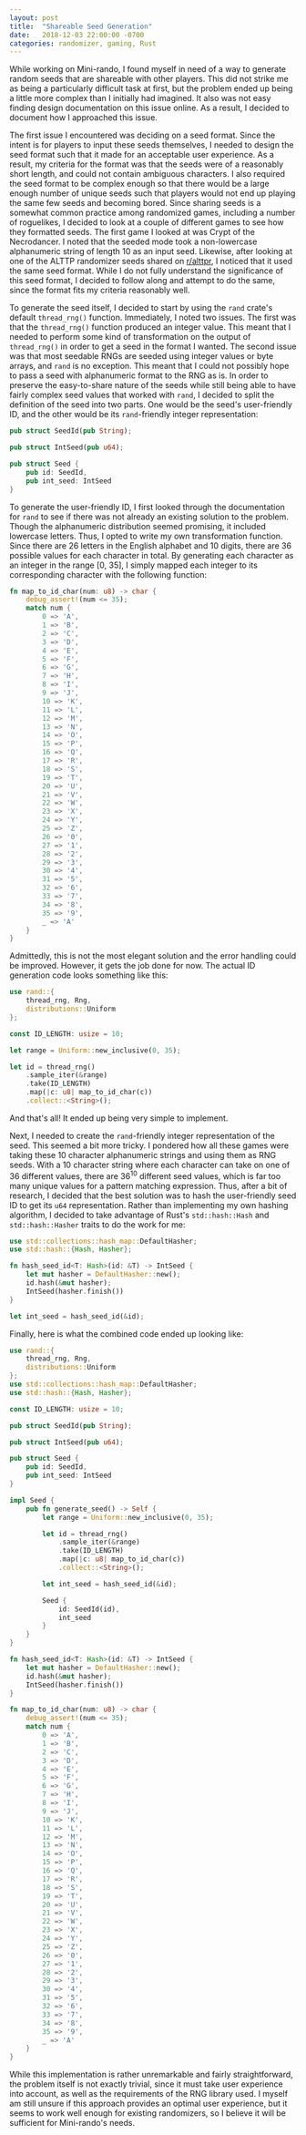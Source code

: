 ```yaml
---
layout: post
title:  "Shareable Seed Generation"
date:   2018-12-03 22:00:00 -0700
categories: randomizer, gaming, Rust
---
```


While working on Mini-rando, I found myself in need of a way to generate random seeds that are shareable with other players. This did not strike me as being a particularly difficult task at first, but the problem ended up being a little more complex than I initially had imagined. It also was not easy finding design documentation on this issue online. As a result, I decided to document how I approached this issue.

The first issue I encountered was deciding on a seed format. Since the intent is for players to input these seeds themselves, I needed to design the seed format such that it made for an acceptable user experience. As a result, my criteria for the format was that the seeds were of a reasonably short length, and could not contain ambiguous characters. I also required the seed format to be complex enough so that there would be a large enough number of unique seeds such that players would not end up playing the same few seeds and becoming bored. Since sharing seeds is a somewhat common practice among randomized games, including a number of roguelikes, I decided to look at a couple of different games to see how they formatted seeds. The first game I looked at was Crypt of the Necrodancer. I noted that the seeded mode took a non-lowercase alphanumeric string of length 10 as an input seed. Likewise, after looking at one of the ALTTP randomizer seeds shared on [r/alttpr](https://www.reddit.com/r/alttpr), I noticed that it used the same seed format. While I do not fully understand the significance of this seed format, I decided to follow along and attempt to do the same, since the format fits my criteria reasonably well.

To generate the seed itself, I decided to start by using the `rand` crate's default `thread_rng()` function. Immediately, I noted two issues. The first was that the `thread_rng()` function produced an integer value. This meant that I needed to perform some kind of transformation on the output of `thread_rng()` in order to get a seed in the format I wanted. The second issue was that most seedable RNGs are seeded using integer values or byte arrays, and `rand` is no exception. This meant that I could not possibly hope to pass a seed with alphanumeric format to the RNG as is. In order to preserve the easy-to-share nature of the seeds while still being able to have fairly complex seed values that worked with `rand`, I decided to split the definition of the seed into two parts. One would be the seed's user-friendly ID, and the other would be its `rand`-friendly integer representation:

```rust
pub struct SeedId(pub String);

pub struct IntSeed(pub u64);

pub struct Seed {
    pub id: SeedId,
    pub int_seed: IntSeed
}
```

To generate the user-friendly ID, I first looked through the documentation for `rand` to see if there was not already an existing solution to the problem. Though the alphanumeric distribution seemed promising, it included lowercase letters. Thus, I opted to write my own transformation function. Since there are 26 letters in the English alphabet and 10 digits, there are 36 possible values for each character in total. By generating each character as an integer in the range [0, 35], I simply mapped each integer to its corresponding character with the following function:

```rust
fn map_to_id_char(num: u8) -> char {
    debug_assert!(num <= 35);
    match num {
        0 => 'A',
        1 => 'B',
        2 => 'C',
        3 => 'D',
        4 => 'E',
        5 => 'F',
        6 => 'G',
        7 => 'H',
        8 => 'I',
        9 => 'J',
        10 => 'K',
        11 => 'L',
        12 => 'M',
        13 => 'N',
        14 => 'O',
        15 => 'P',
        16 => 'Q',
        17 => 'R',
        18 => 'S',
        19 => 'T',
        20 => 'U',
        21 => 'V',
        22 => 'W',
        23 => 'X',
        24 => 'Y',
        25 => 'Z',
        26 => '0',
        27 => '1',
        28 => '2',
        29 => '3',
        30 => '4',
        31 => '5',
        32 => '6',
        33 => '7',
        34 => '8',
        35 => '9',
        _ => 'A'
    }
}
```

Admittedly, this is not the most elegant solution and the error handling could be improved. However, it gets the job done for now. The actual ID generation code looks something like this:

```rust
use rand::{
    thread_rng, Rng,
    distributions::Uniform
};

const ID_LENGTH: usize = 10;

let range = Uniform::new_inclusive(0, 35);

let id = thread_rng()
    .sample_iter(&range)
    .take(ID_LENGTH)
    .map(|c: u8| map_to_id_char(c))
    .collect::<String>();
```

And that's all! It ended up being very simple to implement.

Next, I needed to create the `rand`-friendly integer representation of the seed. This seemed a bit more tricky. I pondered how all these games were taking these 10 character alphanumeric strings and using them as RNG seeds. With a 10 character string where each character can take on one of 36 different values, there are 36<sup>10</sup> different seed values, which is far too many unique values for a pattern matching expression. Thus, after a bit of research, I decided that the best solution was to hash the user-friendly seed ID to get its `u64` representation. Rather than implementing my own hashing algorithm, I decided to take advantage of Rust's `std::hash::Hash` and `std::hash::Hasher` traits to do the work for me:

```rust
use std::collections::hash_map::DefaultHasher;
use std::hash::{Hash, Hasher};

fn hash_seed_id<T: Hash>(id: &T) -> IntSeed {
    let mut hasher = DefaultHasher::new();
    id.hash(&mut hasher);
    IntSeed(hasher.finish())
}

let int_seed = hash_seed_id(&id);
```

Finally, here is what the combined code ended up looking like:

```rust
use rand::{
    thread_rng, Rng,
    distributions::Uniform
};
use std::collections::hash_map::DefaultHasher;
use std::hash::{Hash, Hasher};

const ID_LENGTH: usize = 10;

pub struct SeedId(pub String);

pub struct IntSeed(pub u64);

pub struct Seed {
    pub id: SeedId,
    pub int_seed: IntSeed
}

impl Seed {
    pub fn generate_seed() -> Self {
        let range = Uniform::new_inclusive(0, 35);

        let id = thread_rng()
            .sample_iter(&range)
            .take(ID_LENGTH)
            .map(|c: u8| map_to_id_char(c))
            .collect::<String>();

        let int_seed = hash_seed_id(&id);

        Seed {
            id: SeedId(id),
            int_seed
        }
    }
}

fn hash_seed_id<T: Hash>(id: &T) -> IntSeed {
    let mut hasher = DefaultHasher::new();
    id.hash(&mut hasher);
    IntSeed(hasher.finish())
}

fn map_to_id_char(num: u8) -> char {
    debug_assert!(num <= 35);
    match num {
        0 => 'A',
        1 => 'B',
        2 => 'C',
        3 => 'D',
        4 => 'E',
        5 => 'F',
        6 => 'G',
        7 => 'H',
        8 => 'I',
        9 => 'J',
        10 => 'K',
        11 => 'L',
        12 => 'M',
        13 => 'N',
        14 => 'O',
        15 => 'P',
        16 => 'Q',
        17 => 'R',
        18 => 'S',
        19 => 'T',
        20 => 'U',
        21 => 'V',
        22 => 'W',
        23 => 'X',
        24 => 'Y',
        25 => 'Z',
        26 => '0',
        27 => '1',
        28 => '2',
        29 => '3',
        30 => '4',
        31 => '5',
        32 => '6',
        33 => '7',
        34 => '8',
        35 => '9',
        _ => 'A'
    }
}
```

While this implementation is rather unremarkable and fairly straightforward, the problem itself is not exactly trivial, since it must take user experience into account, as well as the requirements of the RNG library used. I myself am still unsure if this approach provides an optimal user experience, but it seems to work well enough for existing randomizers, so I believe it will be sufficient for Mini-rando's needs.
